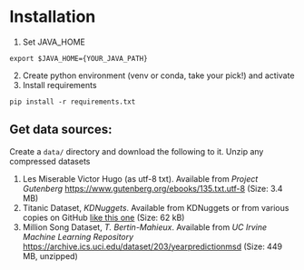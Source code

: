 # Installation
1. Set JAVA_HOME
```commandline
export $JAVA_HOME={YOUR_JAVA_PATH}
```
2. Create python environment (venv or conda, take your pick!) and activate
3. Install requirements
```commandline
pip install -r requirements.txt
```


## Get data sources:
Create a `data/` directory and download the following to it. Unzip any compressed datasets
1. Les Miserable Victor Hugo (as utf-8 txt). Available from _Project Gutenberg_ https://www.gutenberg.org/ebooks/135.txt.utf-8 (Size: 3.4 MB)
2. Titanic Dataset, _KDNuggets_. Available from KDNuggets or from various copies on GitHub [like this one](https://gist.github.com/fyyying/4aa5b471860321d7b47fd881898162b7) (Size: 62 kB)
3. Million Song Dataset, _T. Bertin-Mahieux_. Available from _UC Irvine Machine Learning Repository_ https://archive.ics.uci.edu/dataset/203/yearpredictionmsd (Size: 449 MB, unzipped)

